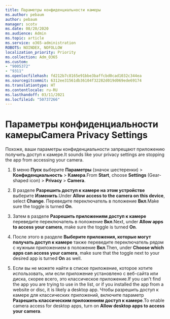 ```yaml
---
title: Параметры конфиденциальности камеры
ms.author: pebaum
author: pebaum
manager: scotv
ms.date: 08/20/2020
ms.audience: Admin
ms.topic: article
ms.service: o365-administration
ROBOTS: NOINDEX, NOFOLLOW
localization_priority: Priority
ms.collection: Adm_O365
ms.custom:
- "9005372"
- "9311"
ms.openlocfilehash: fd212b7c8165e91bbe3baffcbd0cad1032c344ea
ms.sourcegitcommit: 6312ee31561db36104f32282d019d069ede69174
ms.translationtype: HT
ms.contentlocale: ru-RU
ms.lasthandoff: 03/11/2021
ms.locfileid: "50737266"
---
```

# <a name="camera-privacy-settings"></a><span data-ttu-id="fc429-102">Параметры конфиденциальности камеры</span><span class="sxs-lookup"><span data-stu-id="fc429-102">Camera Privacy Settings</span></span>

<span data-ttu-id="fc429-103">Похоже, ваши параметры конфиденциальности запрещают приложению получить доступ к камере.</span><span class="sxs-lookup"><span data-stu-id="fc429-103">It sounds like your privacy settings are stopping the app from accessing your camera.</span></span>

1.  <span data-ttu-id="fc429-104">В меню **Пуск** выберите **Параметры** (значок шестеренки) > **Конфиденциальность** > **Камера**.</span><span class="sxs-lookup"><span data-stu-id="fc429-104">From **Start**, choose **Settings** (Gear-shaped icon) > **Privacy** > **Camera**.</span></span>

2.  <span data-ttu-id="fc429-105">В разделе **Разрешить доступ к камере на этом устройстве** выберите **Изменить**.</span><span class="sxs-lookup"><span data-stu-id="fc429-105">Under **Allow access to the camera on this device**, select **Change**.</span></span> <span data-ttu-id="fc429-106">Переведите переключатель в положение **Вкл**.</span><span class="sxs-lookup"><span data-stu-id="fc429-106">Make sure the toggle is turned **On**.</span></span>

3.  <span data-ttu-id="fc429-107">Затем в разделе **Разрешить приложениям доступ к камере** переведите переключатель в положение **Вкл**.</span><span class="sxs-lookup"><span data-stu-id="fc429-107">Next, under **Allow apps to access your camera**, make sure the toggle is turned **On**.</span></span>

4.  <span data-ttu-id="fc429-108">После этого в разделе **Выберите приложения, которые могут получать доступ к камере** также переведите переключатель рядом с нужным приложением в положение **Вкл**.</span><span class="sxs-lookup"><span data-stu-id="fc429-108">Then, under **Choose which apps can access your camera**, make sure that the toggle next to your desired app is turned **On** as well.</span></span>

5.  <span data-ttu-id="fc429-109">Если вы не можете найти в списке приложение, которое хотите использовать, или если приложение установлено с веб-сайта или диска, скорее всего, это классическое приложение.</span><span class="sxs-lookup"><span data-stu-id="fc429-109">If you can't find the app you are trying to use in the list, or if you installed the app from a website or disc, it is likely a desktop app.</span></span> <span data-ttu-id="fc429-110">Чтобы разрешить доступ к камере для классических приложений, включите параметр **Разрешить классическим приложениям доступ к камере**.</span><span class="sxs-lookup"><span data-stu-id="fc429-110">To enable camera access for desktop apps, turn on **Allow desktop apps to access your camera**.</span></span>